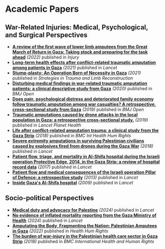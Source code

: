 # Academic Papers


## War-Related Injuries: Medical, Psychological, and Surgical Perspectives
- [**A review of the first wave of lower limb amputees from the Great March of Return in Gaza: Taking stock and preparing for the task ahead**](https://www.injuryjournal.com/article/S0020-1383(22)00349-7/fulltext) _(2022)_ published in _Injury_
- [**Long-term health effects after conflict-related traumatic amputation among patients in Gaza**](https://www.thelancet.com/journals/lancet/article/PIIS0140-6736(21)01516-6/fulltext) _(2021)_ published in _Lancet_
- [**Stump-plasty: An Operation Born of Necessity in Gaza**](https://www.ncbi.nlm.nih.gov/pmc/articles/PMC8578240/#:~:text=Stump%2Dplasty%20is%20an%20operation,specific%20element%20of%20amputee%20stump.) _(2021)_ published in _Strategies in Trauma and Limb Reconstruction_
- [**Disturbing medical findings in war-related traumatic amputation patients: a clinical descriptive study from Gaza**](https://bmjopen.bmj.com/content/10/6/e034648) _(2020)_ published in _BMJ Open_
- [**Does pain, psychological distress and deteriorated family economy follow traumatic amputation among war casualties? A retrospective, cross-sectional study from Gaza**](https://bmjopen.bmj.com/content/9/6/e029892.abstract) _(2019)_ published in _BMJ Open_
- [**Traumatic amputations caused by drone attacks in the local population in Gaza: a retrospective cross-sectional study.**](https://linkinghub.elsevier.com/retrieve/pii/S2542519618302651) _(2019)_ published in _Lancet Planet Health_
- [**Life after conflict-related amputation trauma: a clinical study from the Gaza Strip**](https://bmcinthealthhumrights.biomedcentral.com/articles/10.1186/s12914-018-0173-3) _(2018)_ published in _BMC Int Health Hum Rights_
- [**Severe extremity amputations in surviving Palestinian civilians caused by explosives fired from drones during the Gaza War**](https://www.thelancet.com/journals/lancet/article/PIIS0140-6736(18)30381-7/fulltext) _(2018)_ published in _Lancet_
- [**Patient flow, triage, and mortality in Al-Shifa hospital during the Israeli operation Protective Edge, 2014, in the Gaza Strip: a review of hospital record data**](https://www.sciencedirect.com/science/article/abs/pii/S0140673617320779) _(2017)_ published in _Lancet_
- [**Patient flow and medical consequences of the Israeli operation Pillar of Defence: a retrospective study**](https://www.thelancet.com/journals/lancet/article/PIIS0140-6736(13)62585-4/fulltext) _(2013)_ published in _Lancet_
- [**Inside Gaza's Al-Shifa hospital**](https://www.thelancet.com/journals/lancet/article/PIIS0140-6736(09)60057-X/fulltext) _(2009)_ published in _Lancet_


## Socio-political Perspectives
- [**Medical duty and advocacy for Palestine**](https://www.thelancet.com/journals/lancet/article/PIIS0140-6736(24)00012-6/fulltext) _(2024)_ published in _Lancet_
- [**No evidence of inflated mortality reporting from the Gaza Ministry of Health**](https://www.thelancet.com/journals/lancet/article/PIIS0140-6736(23)02713-7/fulltext) _(2024)_ published in _Lancet_
- [**Amputating the Body, Fragmenting the Nation: Palestinian Amputees in Gaza**](https://www.hhrjournal.org/2022/12/amputating-the-body-fragmenting-the-nation-palestinian-amputees-in-gaza/) _(2022)_ published in _Health Hum Rights_
- [**The burden of war-injury in the Palestinian health care sector in Gaza Strip**](https://bmcinthealthhumrights.biomedcentral.com/articles/10.1186/s12914-018-0165-3#:~:text=The%20overall%20number%20of%20injuries,(4.7)%20per%201000%20population.) _(2018)_ published in _BMC International Health and Human Rights_
